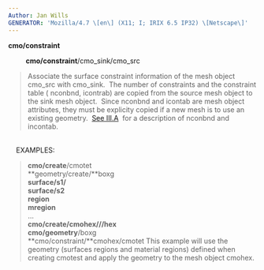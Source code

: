 ```yaml
---
Author: Jan Wills
GENERATOR: 'Mozilla/4.7 \[en\] (X11; I; IRIX 6.5 IP32) \[Netscape\]'
---
```


**cmo/constraint**

         **cmo/constraint**/cmo\_sink/cmo\_src

> Associate the surface constraint information of the mesh object
> cmo\_src with cmo\_sink.  The number of constraints and the constraint
> table ( nconbnd, icontrab) are copied from the source mesh object to
> the sink mesh object.  Since nconbnd and icontab are mesh object
> attributes, they must be explicity copied if a new mesh is to use an
> existing geometry.  [See III.A](meshobject.md)  for a description of
> nconbnd and incontab.

\
    EXAMPLES:

> **cmo/create**/cmotet\
> **geometry/create/**boxg\
> **surface/s1/**\
> **surface/s2**\
> **region**\
> **mregion**\
> ...\
> **cmo/create/**cmohex**///hex**\
> **cmo/geometry**/boxg\
> **cmo/constraint/**cmohex/cmotet
> This example will use the geometry (surfaces regions and material
> regions) defined when creating cmotest and apply the geometry to the
> mesh object cmohex.
